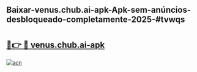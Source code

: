 ## Baixar-venus.chub.ai-apk-Apk-sem-anúncios-desbloqueado-completamente-2025-#tvwqs

# <h2><a href="https://ainizakaria.my?title=venus.chub.ai-apk&ref=20M">🔗👉 🔴 venus.chub.ai-apk</a></h2>

[![acn](https://github.com/user-attachments/assets/0f9c940e-d8b0-45ae-aac7-cd30a18b3e1c)](https://ainizakaria.my?title=venus.chub.ai-apk&ref=20M)

